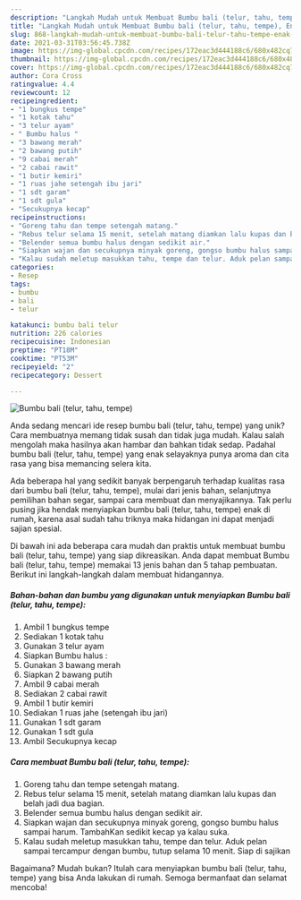 ```yaml
---
description: "Langkah Mudah untuk Membuat Bumbu bali (telur, tahu, tempe), Enak Banget"
title: "Langkah Mudah untuk Membuat Bumbu bali (telur, tahu, tempe), Enak Banget"
slug: 868-langkah-mudah-untuk-membuat-bumbu-bali-telur-tahu-tempe-enak-banget
date: 2021-03-31T03:56:45.738Z
image: https://img-global.cpcdn.com/recipes/172eac3d444188c6/680x482cq70/bumbu-bali-telur-tahu-tempe-foto-resep-utama.jpg
thumbnail: https://img-global.cpcdn.com/recipes/172eac3d444188c6/680x482cq70/bumbu-bali-telur-tahu-tempe-foto-resep-utama.jpg
cover: https://img-global.cpcdn.com/recipes/172eac3d444188c6/680x482cq70/bumbu-bali-telur-tahu-tempe-foto-resep-utama.jpg
author: Cora Cross
ratingvalue: 4.4
reviewcount: 12
recipeingredient:
- "1 bungkus tempe"
- "1 kotak tahu"
- "3 telur ayam"
- " Bumbu halus "
- "3 bawang merah"
- "2 bawang putih"
- "9 cabai merah"
- "2 cabai rawit"
- "1 butir kemiri"
- "1 ruas jahe setengah ibu jari"
- "1 sdt garam"
- "1 sdt gula"
- "Secukupnya kecap"
recipeinstructions:
- "Goreng tahu dan tempe setengah matang."
- "Rebus telur selama 15 menit, setelah matang diamkan lalu kupas dan belah jadi dua bagian."
- "Belender semua bumbu halus dengan sedikit air."
- "Siapkan wajan dan secukupnya minyak goreng, gongso bumbu halus sampai harum. TambahKan sedikit kecap ya kalau suka."
- "Kalau sudah meletup masukkan tahu, tempe dan telur. Aduk pelan sampai tercampur dengan bumbu, tutup selama 10 menit. Siap di sajikan"
categories:
- Resep
tags:
- bumbu
- bali
- telur

katakunci: bumbu bali telur 
nutrition: 226 calories
recipecuisine: Indonesian
preptime: "PT18M"
cooktime: "PT53M"
recipeyield: "2"
recipecategory: Dessert

---
```



![Bumbu bali (telur, tahu, tempe)](https://img-global.cpcdn.com/recipes/172eac3d444188c6/680x482cq70/bumbu-bali-telur-tahu-tempe-foto-resep-utama.jpg)

Anda sedang mencari ide resep bumbu bali (telur, tahu, tempe) yang unik? Cara membuatnya memang tidak susah dan tidak juga mudah. Kalau salah mengolah maka hasilnya akan hambar dan bahkan tidak sedap. Padahal bumbu bali (telur, tahu, tempe) yang enak selayaknya punya aroma dan cita rasa yang bisa memancing selera kita.

Ada beberapa hal yang sedikit banyak berpengaruh terhadap kualitas rasa dari bumbu bali (telur, tahu, tempe), mulai dari jenis bahan, selanjutnya pemilihan bahan segar, sampai cara membuat dan menyajikannya. Tak perlu pusing jika hendak menyiapkan bumbu bali (telur, tahu, tempe) enak di rumah, karena asal sudah tahu triknya maka hidangan ini dapat menjadi sajian spesial.




Di bawah ini ada beberapa cara mudah dan praktis untuk membuat bumbu bali (telur, tahu, tempe) yang siap dikreasikan. Anda dapat membuat Bumbu bali (telur, tahu, tempe) memakai 13 jenis bahan dan 5 tahap pembuatan. Berikut ini langkah-langkah dalam membuat hidangannya.

<!--inarticleads1-->

##### Bahan-bahan dan bumbu yang digunakan untuk menyiapkan Bumbu bali (telur, tahu, tempe):

1. Ambil 1 bungkus tempe
1. Sediakan 1 kotak tahu
1. Gunakan 3 telur ayam
1. Siapkan  Bumbu halus :
1. Gunakan 3 bawang merah
1. Siapkan 2 bawang putih
1. Ambil 9 cabai merah
1. Sediakan 2 cabai rawit
1. Ambil 1 butir kemiri
1. Sediakan 1 ruas jahe (setengah ibu jari)
1. Gunakan 1 sdt garam
1. Gunakan 1 sdt gula
1. Ambil Secukupnya kecap




<!--inarticleads2-->

##### Cara membuat Bumbu bali (telur, tahu, tempe):

1. Goreng tahu dan tempe setengah matang.
1. Rebus telur selama 15 menit, setelah matang diamkan lalu kupas dan belah jadi dua bagian.
1. Belender semua bumbu halus dengan sedikit air.
1. Siapkan wajan dan secukupnya minyak goreng, gongso bumbu halus sampai harum. TambahKan sedikit kecap ya kalau suka.
1. Kalau sudah meletup masukkan tahu, tempe dan telur. Aduk pelan sampai tercampur dengan bumbu, tutup selama 10 menit. Siap di sajikan




Bagaimana? Mudah bukan? Itulah cara menyiapkan bumbu bali (telur, tahu, tempe) yang bisa Anda lakukan di rumah. Semoga bermanfaat dan selamat mencoba!
